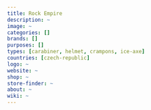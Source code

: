 ```yaml
---
title: Rock Empire
description: ~
image: ~
categories: []
brands: []
purposes: []
types: [carabiner, helmet, crampons, ice-axe]
countries: [czech-republic]
logo: ~
website: ~
shop: ~
store-finder: ~
about: ~
wiki: ~
---
```

